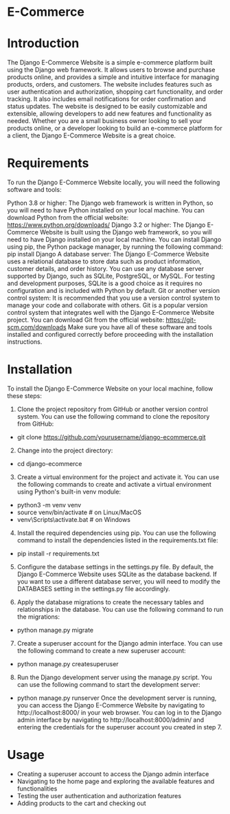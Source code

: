 # E-Commerce

# Introduction

The Django E-Commerce Website is a simple e-commerce platform built using the Django web framework. It allows users to browse and purchase products online, and provides a simple and intuitive interface for managing products, orders, and customers. The website includes features such as user authentication and authorization, shopping cart functionality, and order tracking. It also includes email notifications for order confirmation and status updates. The website is designed to be easily customizable and extensible, allowing developers to add new features and functionality as needed. Whether you are a small business owner looking to sell your products online, or a developer looking to build an e-commerce platform for a client, the Django E-Commerce Website is a great choice.


# Requirements

To run the Django E-Commerce Website locally, you will need the following software and tools:

Python 3.8 or higher: The Django web framework is written in Python, so you will need to have Python installed on your local machine. You can download Python from the official website: https://www.python.org/downloads/
Django 3.2 or higher: The Django E-Commerce Website is built using the Django web framework, so you will need to have Django installed on your local machine. You can install Django using pip, the Python package manager, by running the following command: pip install Django
A database server: The Django E-Commerce Website uses a relational database to store data such as product information, customer details, and order history. You can use any database server supported by Django, such as SQLite, PostgreSQL, or MySQL. For testing and development purposes, SQLite is a good choice as it requires no configuration and is included with Python by default.
Git or another version control system: It is recommended that you use a version control system to manage your code and collaborate with others. Git is a popular version control system that integrates well with the Django E-Commerce Website project. You can download Git from the official website: https://git-scm.com/downloads
Make sure you have all of these software and tools installed and configured correctly before proceeding with the installation instructions.

# Installation

To install the Django E-Commerce Website on your local machine, follow these steps:

1. Clone the project repository from GitHub or another version control system. You can use the following command to clone the repository from GitHub:
- git clone https://github.com/yourusername/django-ecommerce.git

2. Change into the project directory:
- cd django-ecommerce

3. Create a virtual environment for the project and activate it. You can use the following commands to create and activate a virtual environment using Python's built-in venv module:
- python3 -m venv venv
- source venv/bin/activate   # on Linux/MacOS
- venv\Scripts\activate.bat  # on Windows

4. Install the required dependencies using pip. You can use the following command to install the dependencies listed in the requirements.txt file:
- pip install -r requirements.txt

5. Configure the database settings in the settings.py file. By default, the Django E-Commerce Website uses SQLite as the database backend. If you want to use a different database server, you will need to modify the DATABASES setting in the settings.py file accordingly.

6. Apply the database migrations to create the necessary tables and relationships in the database. You can use the following command to run the migrations:
- python manage.py migrate

7. Create a superuser account for the Django admin interface. You can use the following command to create a new superuser account:
- python manage.py createsuperuser

8. Run the Django development server using the manage.py script. You can use the following command to start the development server:
- python manage.py runserver
Once the development server is running, you can access the Django E-Commerce Website by navigating to http://localhost:8000/ in your web browser. You can log in to the Django admin interface by navigating to http://localhost:8000/admin/ and entering the credentials for the superuser account you created in step 7.

# Usage

- Creating a superuser account to access the Django admin interface
- Navigating to the home page and exploring the available features and functionalities
- Testing the user authentication and authorization features
- Adding products to the cart and checking out
